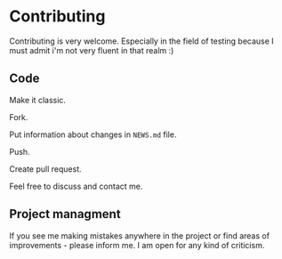 # Contributing

Contributing is very welcome. Especially in the field of testing because I must admit i'm not very fluent in that realm :)

## Code

Make it classic.

Fork.

Put information about changes in `NEWS.md` file.

Push.

Create pull request.

Feel free to discuss and contact me.

## Project managment

If you see me making mistakes anywhere in the project or find areas of improvements - please inform me. I am open for any kind of criticism.
